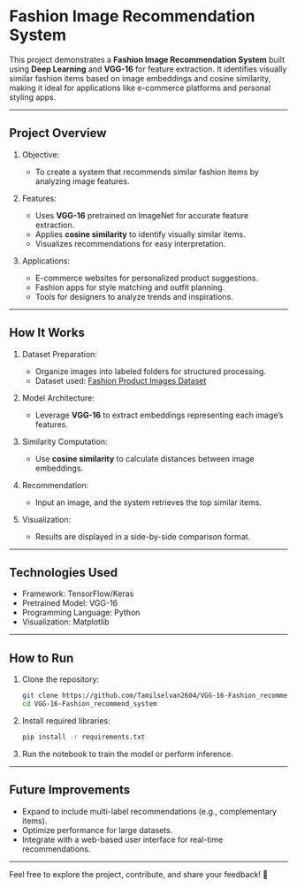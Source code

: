 
Fashion Image Recommendation System
===================================

This project demonstrates a **Fashion Image Recommendation System** built using **Deep Learning** and **VGG-16** for feature extraction. 
It identifies visually similar fashion items based on image embeddings and cosine similarity, making it ideal for applications 
like e-commerce platforms and personal styling apps.

------------------------------------

Project Overview
----------------

1. Objective:
   - To create a system that recommends similar fashion items by analyzing image features.

2. Features:
   - Uses **VGG-16** pretrained on ImageNet for accurate feature extraction.
   - Applies **cosine similarity** to identify visually similar items.
   - Visualizes recommendations for easy interpretation.

3. Applications:
   - E-commerce websites for personalized product suggestions.
   - Fashion apps for style matching and outfit planning.
   - Tools for designers to analyze trends and inspirations.

------------------------------------

How It Works
------------

1. Dataset Preparation:
   - Organize images into labeled folders for structured processing.
   - Dataset used: [Fashion Product Images Dataset](https://www.kaggle.com/datasets/paramaggarwal/fashion-product-images-dataset)

2. Model Architecture:
   - Leverage **VGG-16** to extract embeddings representing each image’s features.

3. Similarity Computation:
   - Use **cosine similarity** to calculate distances between image embeddings.

4. Recommendation:
   - Input an image, and the system retrieves the top similar items.

5. Visualization:
   - Results are displayed in a side-by-side comparison format.

------------------------------------

Technologies Used
-----------------

- Framework: TensorFlow/Keras
- Pretrained Model: VGG-16
- Programming Language: Python
- Visualization: Matplotlib

------------------------------------

How to Run
----------

1. Clone the repository:
   ```bash
   git clone https://github.com/Tamilselvan2604/VGG-16-Fashion_recommend_system.git
   cd VGG-16-Fashion_recommend_system
   ```

2. Install required libraries:
   ```bash
   pip install -r requirements.txt
   ```

3. Run the notebook to train the model or perform inference.

------------------------------------

Future Improvements
--------------------

- Expand to include multi-label recommendations (e.g., complementary items).
- Optimize performance for large datasets.
- Integrate with a web-based user interface for real-time recommendations.

------------------------------------

Feel free to explore the project, contribute, and share your feedback! 🌟
